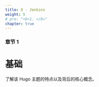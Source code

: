 ```yaml
---
title: O - Jenkins
weight: 5
# pre: "<b>1. </b>"
chapter: true
---
```


### 章节 1

# 基础

了解该 Hugo 主题的特点以及背后的核心概念。
